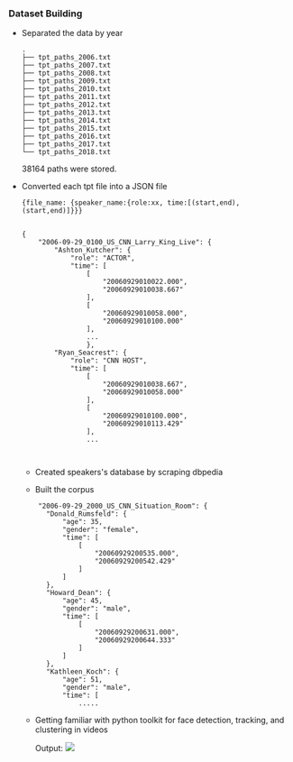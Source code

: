 ### Dataset Building

- Separated the data by year

  ```
  .
  ├── tpt_paths_2006.txt
  ├── tpt_paths_2007.txt
  ├── tpt_paths_2008.txt
  ├── tpt_paths_2009.txt
  ├── tpt_paths_2010.txt
  ├── tpt_paths_2011.txt
  ├── tpt_paths_2012.txt
  ├── tpt_paths_2013.txt
  ├── tpt_paths_2014.txt
  ├── tpt_paths_2015.txt
  ├── tpt_paths_2016.txt
  ├── tpt_paths_2017.txt
  └── tpt_paths_2018.txt
  ```

  38164 paths were stored.

- Converted each tpt file into a JSON file

  ```
  {file_name: {speaker_name:{role:xx, time:[(start,end), (start,end)]}}}
  
  
  {
      "2006-09-29_0100_US_CNN_Larry_King_Live": {
          "Ashton_Kutcher": {
              "role": "ACTOR",
              "time": [
                  [
                      "20060929010022.000",
                      "20060929010038.667"
                  ],
                  [
                      "20060929010058.000",
                      "20060929010100.000"
                  ],
                  ...
                  },
          "Ryan_Seacrest": {
              "role": "CNN HOST",
              "time": [
                  [
                      "20060929010038.667",
                      "20060929010058.000"
                  ],
                  [
                      "20060929010100.000",
                      "20060929010113.429"
                  ],
                  ...
                  
                  
  ```

  - Created speakers's database by scraping dbpedia
  
  - Built the corpus
  ```
      "2006-09-29_2000_US_CNN_Situation_Room": {
        "Donald_Rumsfeld": {
            "age": 35,
            "gender": "female",
            "time": [
                [
                    "20060929200535.000",
                    "20060929200542.429"
                ]
            ]
        },
        "Howard_Dean": {
            "age": 45,
            "gender": "male",
            "time": [
                [
                    "20060929200631.000",
                    "20060929200644.333"
                ]
            ]
        },
        "Kathleen_Koch": {
            "age": 51,
            "gender": "male",
            "time": [
                .....
  ```


  - Getting familiar with python toolkit for face detection, tracking, and clustering in videos
  
    Output:
    ![](https://github.com/Xiaoyu-Lu/GSoC_2020/blob/master/docs/img/week3-sample.gif)

